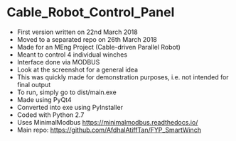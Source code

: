 # Cable_Robot_Control_Panel

* First version written on 22nd March 2018
* Moved to a separated repo on 26th March 2018
* Made for an MEng Project (Cable-driven Parallel Robot)
* Meant to control 4 individual winches
* Interface done via MODBUS
* Look at the screenshot for a general idea
* This was quickly made for demonstration purposes, i.e. not intended for final output
* To run, simply go to dist/main.exe
* Made using PyQt4
* Converted into exe using PyInstaller
* Coded with Python 2.7
* Uses MinimalModbus https://minimalmodbus.readthedocs.io/
* Main repo: https://github.com/AfdhalAtiffTan/FYP_SmartWinch